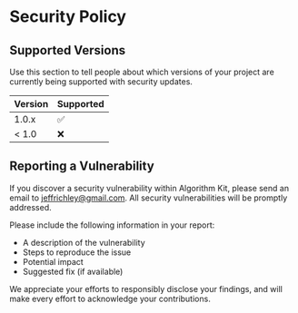 # Security Policy

## Supported Versions

Use this section to tell people about which versions of your project are currently being supported with security updates.

| Version | Supported          |
| ------- | ------------------ |
| 1.0.x   | :white_check_mark: |
| < 1.0   | :x:                |

## Reporting a Vulnerability

If you discover a security vulnerability within Algorithm Kit, please send an email to jeffrichley@gmail.com. All security vulnerabilities will be promptly addressed.

Please include the following information in your report:

- A description of the vulnerability
- Steps to reproduce the issue
- Potential impact
- Suggested fix (if available)

We appreciate your efforts to responsibly disclose your findings, and will make every effort to acknowledge your contributions.
